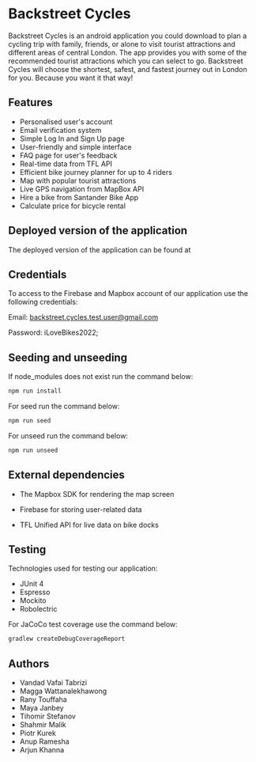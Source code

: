 # Backstreet Cycles

Backstreet Cycles is an android application you could download to plan a cycling trip with family, friends, or alone to visit tourist attractions and different areas of central London. The app provides you with some of the recommended tourist attractions which you can select to go. Backstreet Cycles will choose the shortest, safest, and fastest journey out in London for you. Because you want it that way!

## Features

- Personalised user's account
- Email verification system
- Simple Log In and Sign Up page
- User-friendly and simple interface
- FAQ page for user's feedback
- Real-time data from TFL API
- Efficient bike journey planner for up to 4 riders
- Map with popular tourist attractions
- Live GPS navigation from MapBox API
- Hire a bike from Santander Bike App
- Calculate price for bicycle rental

## Deployed version of the application

The deployed version of the application can be found at 

## Credentials

To access to the Firebase and Mapbox account of our application use the following credentials:

Email: backstreet.cycles.test.user@gmail.com

Password: iLoveBikes2022;

## Seeding and unseeding

If node_modules does not exist run the command below:

```bash
npm run install
```

For seed run the command below:

```bash
npm run seed
```
For unseed run the command below:

```bash
npm run unseed
```

## External dependencies

- The Mapbox SDK for rendering the map screen

- Firebase for storing user-related data

- TFL Unified API for live data on bike docks

## Testing

Technologies used for testing our application:

- JUnit 4
- Espresso
- Mockito
- Robolectric

For JaCoCo test coverage use the command below:

```bash
gradlew createDebugCoverageReport
````

## Authors

- Vandad Vafai Tabrizi
- Magga Wattanalekhawong
- Rany Touffaha
- Maya Janbey
- Tihomir Stefanov
- Shahmir Malik
- Piotr Kurek
- Anup Ramesha
- Arjun Khanna

